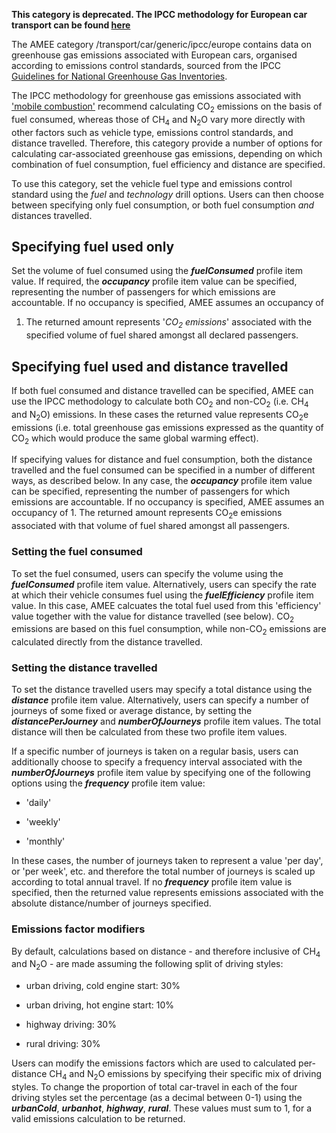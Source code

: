 **This category is deprecated. The IPCC methodology for European car
transport can be found [here](European_road_transport_by_IPCC)**

The AMEE category /transport/car/generic/ipcc/europe contains data on
greenhouse gas emissions associated with European cars, organised
according to emissions control standards, sourced from the IPCC
[Guidelines for National Greenhouse Gas
Inventories](http://www.ipcc-nggip.iges.or.jp/).

The IPCC methodology for greenhouse gas emissions associated with
['mobile
combustion'](http://www.ipcc-nggip.iges.or.jp/public/2006gl/pdf/2_Volume2/V2_3_Ch3_Mobile_Combustion.pdf)
recommend calculating CO<sub>2</sub> emissions on the basis of fuel consumed,
whereas those of CH<sub>4</sub> and N<sub>2</sub>O vary more directly with other
factors such as vehicle type, emissions control standards, and distance
travelled. Therefore, this category provide a number of options for
calculating car-associated greenhouse gas emissions, depending on which
combination of fuel consumption, fuel efficiency and distance are
specified.

To use this category, set the vehicle fuel type and emissions control
standard using the *fuel* and *technology* drill options. Users can then
choose between specifying only fuel consumption, or both fuel
consumption *and* distances travelled.

## Specifying fuel used only

Set the volume of fuel consumed using the ***fuelConsumed*** profile
item value. If required, the ***occupancy*** profile item value can be
specified, representing the number of passengers for which emissions are
accountable. If no occupancy is specified, AMEE assumes an occupancy of
1. The returned amount represents '*CO<sub>2</sub> emissions*' associated with
the specified volume of fuel shared amongst all declared passengers.

## Specifying fuel used and distance travelled

If both fuel consumed and distance travelled can be specified, AMEE can
use the IPCC methodology to calculate both CO<sub>2</sub> and non-CO<sub>2</sub> (i.e.
CH<sub>4</sub> and N<sub>2</sub>O) emissions. In these cases the returned value
represents CO<sub>2</sub>e emissions (i.e. total greenhouse gas emissions
expressed as the quantity of CO<sub>2</sub> which would produce the same global
warming effect).

If specifying values for distance and fuel consumption, both the
distance travelled and the fuel consumed can be specified in a number of
different ways, as described below. In any case, the ***occupancy***
profile item value can be specified, representing the number of
passengers for which emissions are accountable. If no occupancy is
specified, AMEE assumes an occupancy of 1. The returned amount
represents CO<sub>2</sub>e emissions associated with that volume of fuel shared
amongst all passengers.

### Setting the fuel consumed

To set the fuel consumed, users can specify the volume using the
***fuelConsumed*** profile item value. Alternatively, users can specify
the rate at which their vehicle consumes fuel using the
***fuelEfficiency*** profile item value. In this case, AMEE calcuates
the total fuel used from this 'efficiency' value together with the value
for distance travelled (see below). CO<sub>2</sub> emissions are based on this
fuel consumption, while non-CO<sub>2</sub> emissions are calculated directly
from the distance travelled.

### Setting the distance travelled

To set the distance travelled users may specify a total distance using
the ***distance*** profile item value. Alternatively, users can specify
a number of journeys of some fixed or average distance, by setting the
***distancePerJourney*** and ***numberOfJourneys*** profile item values.
The total distance will then be calculated from these two profile item
values.

If a specific number of journeys is taken on a regular basis, users can
additionally choose to specify a frequency interval associated with the
***numberOfJourneys*** profile item value by specifying one of the
following options using the ***frequency*** profile item value:

  - 'daily'

<!-- end list -->

  - 'weekly'

<!-- end list -->

  - 'monthly'

In these cases, the number of journeys taken to represent a value 'per
day', or 'per week', etc. and therefore the total number of journeys is
scaled up according to total annual travel. If no ***frequency***
profile item value is specified, then the returned value represents
emissions associated with the absolute distance/number of journeys
specified.

### Emissions factor modifiers

By default, calculations based on distance - and therefore inclusive of
CH<sub>4</sub> and N<sub>2</sub>O - are made assuming the following split of driving
styles:

  - urban driving, cold engine start: 30%

<!-- end list -->

  - urban driving, hot engine start: 10%

<!-- end list -->

  - highway driving: 30%

<!-- end list -->

  - rural driving: 30%

Users can modify the emissions factors which are used to calculated
per-distance CH<sub>4</sub> and N<sub>2</sub>O emissions by specifying their specific
mix of driving styles. To change the proportion of total car-travel in
each of the four driving styles set the percentage (as a decimal between
0-1) using the ***urbanCold***, ***urbanhot***, ***highway***,
***rural***. These values must sum to 1, for a valid emissions
calculation to be returned.
